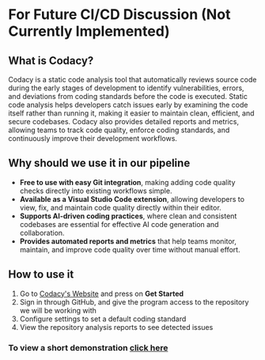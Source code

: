 # For Future CI/CD Discussion (Not Currently Implemented)
## What is Codacy?
Codacy is a static code analysis tool that automatically reviews source code during the early stages of development to identify vulnerabilities, errors, and deviations from coding standards before the code is executed. Static code analysis helps developers catch issues early by examining the code itself rather than running it, making it easier to maintain clean, efficient, and secure codebases. Codacy also provides detailed reports and metrics, allowing teams to track code quality, enforce coding standards, and continuously improve their development workflows.

## Why should we use it in our pipeline
- **Free to use with easy Git integration**, making adding code quality checks directly into existing workflows simple.
- **Available as a Visual Studio Code extension**, allowing developers to view, fix, and maintain code quality directly within their editor.
- **Supports AI-driven coding practices**, where clean and consistent codebases are essential for effective AI code generation and collaboration.
- **Provides automated reports and metrics** that help teams monitor, maintain, and improve code quality over time without manual effort.

## How to use it 
1) Go to [Codacy's Website](https://www.codacy.com/) and press on **Get Started**
2) Sign in through GitHub, and give the program access to the repository we will be working with
3) Configure settings to set a default coding standard
4) View the repository analysis reports to see detected issues

### To view a short demonstration [click here](https://youtu.be/wJPtuvwbdB0?si=nwetDwxdYl8Z0Tsd)
